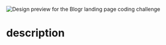 ![Design preview for the Blogr landing page coding challenge](https://imgur.com/LAuBDBf)


# description

